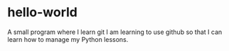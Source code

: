 # hello-world
A small program where I learn git
I am learning to use github so that I can learn how to manage my Python lessons.
